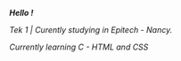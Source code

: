 __*Hello !*__

*Tek 1 | Curently studying in Epitech - Nancy.*

*Currently learning C - HTML and CSS*

